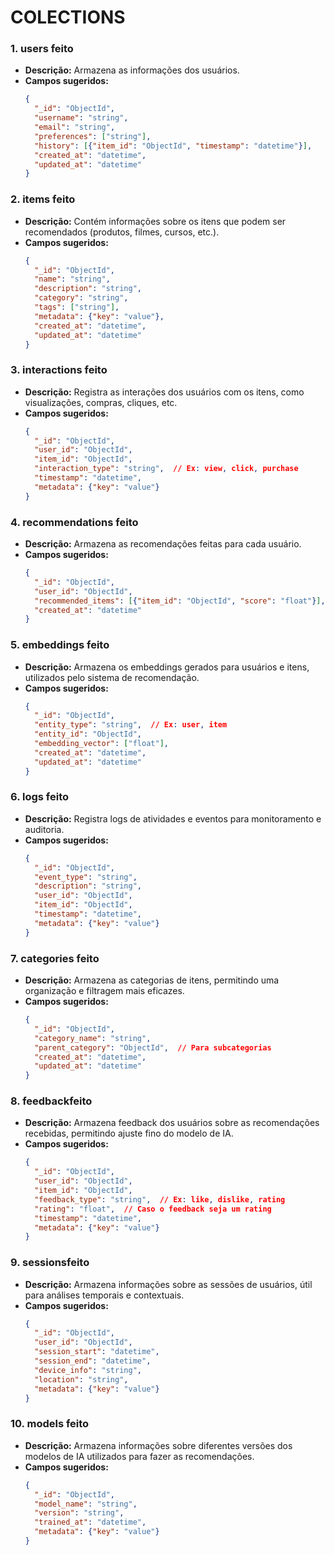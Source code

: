 # COLECTIONS 

### 1. **users** feito
   - **Descrição:** Armazena as informações dos usuários.
   - **Campos sugeridos:**
     ```json
     {
       "_id": "ObjectId",
       "username": "string",
       "email": "string",
       "preferences": ["string"],
       "history": [{"item_id": "ObjectId", "timestamp": "datetime"}],
       "created_at": "datetime",
       "updated_at": "datetime"
     }
     ```

### 2. **items** feito
   - **Descrição:** Contém informações sobre os itens que podem ser recomendados (produtos, filmes, cursos, etc.).
   - **Campos sugeridos:**
     ```json
     {
       "_id": "ObjectId",
       "name": "string",
       "description": "string",
       "category": "string",
       "tags": ["string"],
       "metadata": {"key": "value"},
       "created_at": "datetime",
       "updated_at": "datetime"
     }
     ```

### 3. **interactions** feito
   - **Descrição:** Registra as interações dos usuários com os itens, como visualizações, compras, cliques, etc.
   - **Campos sugeridos:**
     ```json
     {
       "_id": "ObjectId",
       "user_id": "ObjectId",
       "item_id": "ObjectId",
       "interaction_type": "string",  // Ex: view, click, purchase
       "timestamp": "datetime",
       "metadata": {"key": "value"}
     }
     ```

### 4. **recommendations** feito
   - **Descrição:** Armazena as recomendações feitas para cada usuário.
   - **Campos sugeridos:**
     ```json
     {
       "_id": "ObjectId",
       "user_id": "ObjectId",
       "recommended_items": [{"item_id": "ObjectId", "score": "float"}],
       "created_at": "datetime"
     }
     ```

### 5. **embeddings** feito
   - **Descrição:** Armazena os embeddings gerados para usuários e itens, utilizados pelo sistema de recomendação.
   - **Campos sugeridos:**
     ```json
     {
       "_id": "ObjectId",
       "entity_type": "string",  // Ex: user, item
       "entity_id": "ObjectId",
       "embedding_vector": ["float"],
       "created_at": "datetime",
       "updated_at": "datetime"
     }
     ```

### 6. **logs** feito
   - **Descrição:** Registra logs de atividades e eventos para monitoramento e auditoria.
   - **Campos sugeridos:**
     ```json
     {
       "_id": "ObjectId",
       "event_type": "string",
       "description": "string",
       "user_id": "ObjectId",
       "item_id": "ObjectId",
       "timestamp": "datetime",
       "metadata": {"key": "value"}
     }
     ```

### 7. **categories** feito
   - **Descrição:** Armazena as categorias de itens, permitindo uma organização e filtragem mais eficazes.
   - **Campos sugeridos:**
     ```json
     {
       "_id": "ObjectId",
       "category_name": "string",
       "parent_category": "ObjectId",  // Para subcategorias
       "created_at": "datetime",
       "updated_at": "datetime"
     }
     ```

### 8. **feedback**feito
   - **Descrição:** Armazena feedback dos usuários sobre as recomendações recebidas, permitindo ajuste fino do modelo de IA.
   - **Campos sugeridos:**
     ```json
     {
       "_id": "ObjectId",
       "user_id": "ObjectId",
       "item_id": "ObjectId",
       "feedback_type": "string",  // Ex: like, dislike, rating
       "rating": "float",  // Caso o feedback seja um rating
       "timestamp": "datetime",
       "metadata": {"key": "value"}
     }
     ```

### 9. **sessions**feito
   - **Descrição:** Armazena informações sobre as sessões de usuários, útil para análises temporais e contextuais.
   - **Campos sugeridos:**
     ```json
     {
       "_id": "ObjectId",
       "user_id": "ObjectId",
       "session_start": "datetime",
       "session_end": "datetime",
       "device_info": "string",
       "location": "string",
       "metadata": {"key": "value"}
     }
     ```

### 10. **models** feito
   - **Descrição:** Armazena informações sobre diferentes versões dos modelos de IA utilizados para fazer as recomendações.
   - **Campos sugeridos:**
     ```json
     {
       "_id": "ObjectId",
       "model_name": "string",
       "version": "string",
       "trained_at": "datetime",
       "metadata": {"key": "value"}
     }
     ```